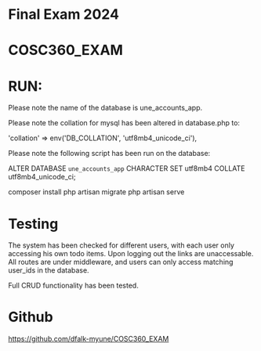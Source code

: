 # Final Exam 2024

# COSC360_EXAM




# RUN:

Please note the name of the database is une_accounts_app.


Please note the collation for mysql has been altered in database.php to:

'collation' => env('DB_COLLATION', 'utf8mb4_unicode_ci'),



Please note the following script has been run on the database:

ALTER DATABASE `une_accounts_app` CHARACTER SET utf8mb4 COLLATE utf8mb4_unicode_ci;


composer install
php artisan migrate
php artisan serve


# Testing 

The system has been checked for different users, with each user only accessing his own todo items. Upon logging out the links are unaccessable.
All routes are under middleware, and users can only access matching user_ids
in the database.

Full CRUD functionality has been tested.

# Github

https://github.com/dfalk-myune/COSC360_EXAM
